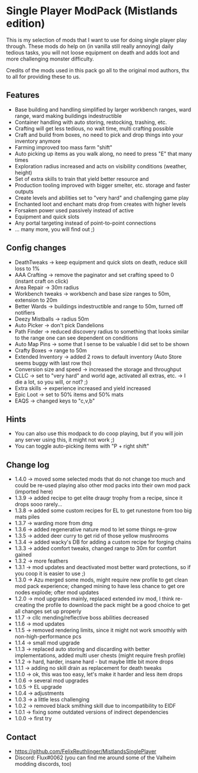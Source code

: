# Single Player ModPack (Mistlands edition)

This is my selection of mods that I want to use for doing single player play through. 
These mods do help on (in vanilla still really annoying) daily tedious tasks, you will not loose equipment 
on death and adds loot and more challenging monster difficulty.

Credits of the mods used in this pack go all to the original mod authors, thx to all for providing these to us.

## Features

* Base building and handling simplified by larger workbench ranges, ward range, ward making buildings indestructible
* Container handling with auto storing, restocking, trashing, etc.
* Crafting will get less tedious, no wait time, multi crafting possible
* Craft and build from boxes, no need to pick and drop things into your inventory anymore
* Farming improved too mass farm "shift"
* Auto picking up items as you walk along, no need to press "E" that many times
* Exploration radius increased and acts on visibility conditions (weather, height)
* Set of extra skills to train that yield better resource and 
* Production tooling improved with bigger smelter, etc. storage and faster outputs
* Create levels and abilities set to "very hard" and challenging game play
* Enchanted loot and enchant mats drop from creates with higher levels
* Forsaken power used passively instead of active
* Equipment and quick slots
* Any portal targeting instead of point-to-point connections
* ... many more, you will find out ;)

## Config changes

* DeathTweaks -> keep equipment and quick slots on death, reduce skill loss to 1%
* AAA Crafting -> remove the paginator and set crafting speed to 0 (instant craft on click)
* Area Repair -> 30m radius
* Workbench tweaks -> workbench and base size ranges to 50m, extension to 20m
* Better Wards -> buildings indestructible and range to 50m, turned off notifiers
* Deezy Mistballs -> radius 50m 
* Auto Picker -> don't pick Dandelions
* Path Finder -> reduced discovery radius to something that looks similar to the range one can see dependent on conditions
* Auto Map Pins -> some that I sense to be valuable I did set to be shown
* Crafty Boxes -> range to 50m
* Extended Inventory -> added 2 rows to default inventory (Auto Store seems buggy with last row tho)
* Conversion size and speed -> increased the storage and throughput
* CLLC -> set to "very hard" and world age, activated all extras, etc. -> I die a lot, so you will, or not? ;)
* Extra skills -> experience increased and yield increased
* Epic Loot -> set to 50% items and 50% mats
* EAQS -> changed keys to "c,v,b"

## Hints 

* You can also use this modpack to do coop playing, but if you will join any server using this, it might not work ;)
* You can toggle auto-picking items with "P + right shift"

## Change log

* 1.4.0 -> moved some selected mods that do not change too much and could be re-used playing also other mod packs into their own mod pack (imported here)
* 1.3.9 -> added recipe to get elite draugr trophy from a recipe, since it drops sooo rarely...
* 1.3.8 -> added some custom recipes for EL to get runestone from too big mats piles
* 1.3.7 -> warding more from dmg
* 1.3.6 -> added regenerative nature mod to let some things re-grow
* 1.3.5 -> added deer curry to get rid of those yellow mushrooms
* 1.3.4 -> added wacky's DB for adding a custom recipe for forging chains
* 1.3.3 -> added comfort tweaks, changed range to 30m for comfort gained
* 1.3.2 -> more feathers
* 1.3.1 -> mod updates and deactivated most better ward protections, so if you coop it is easier to use ;)
* 1.3.0 -> Azu merged some mods, might require new profile to get clean mod pack experience; changed mining to have less chance to get ore nodes explode; ofter mod updates
* 1.2.0 -> mod upgrades mainly, replaced extended inv mod, I think re-creating the profile to download the pack might be a good choice to get all changes set up properly
* 1.1.7 -> cllc mending/reflective boss abilities decreased
* 1.1.6 -> mod updates
* 1.1.5 -> removed rendering limits, since it might not work smoothly with non-high-performance pcs
* 1.1.4 -> small mod upgrade
* 1.1.3 -> replaced auto storing and discarding with better implementations, added multi user chests (might require fresh profile)
* 1.1.2 -> hard, harder, insane hard - but maybe little bit more drops
* 1.1.1 -> adding no skill drain as replacement for death tweaks
* 1.1.0 -> ok, this was too easy, let's make it harder and less item drops
* 1.0.6 -> several mod upgrades
* 1.0.5 -> EL upgrade
* 1.0.4 -> adjustments
* 1.0.3 -> a little less challenging
* 1.0.2 -> removed black smithing skill due to incompatibility to EIDF
* 1.0.1 -> fixing some outdated versions of indirect dependencies
* 1.0.0 -> first try

## Contact

* https://github.com/FelixReuthlinger/MistlandsSinglePlayer
* Discord: Flux#0062 (you can find me around some of the Valheim modding discords, too)
